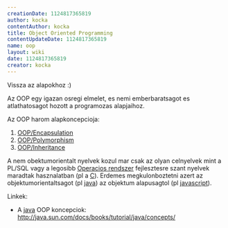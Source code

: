 ```yaml
---
creationDate: 1124817365819 
author: kocka 
contentAuthor: kocka 
title: Object Oriented Programming 
contentUpdateDate: 1124817365819 
name: oop 
layout: wiki 
date: 1124817365819 
creator: kocka 
---
```

Vissza az alapokhoz :)

Az OOP egy igazan osregi elmelet, es nemi emberbaratsagot es atlathatosagot hozott a programozas alapjaihoz.

Az OOP harom alapkoncepcioja:
1. [OOP/Encapsulation](Missing.html)
1. [OOP/Polymorphism](Missing.html)
1. [OOP/Inheritance](Missing.html)

A nem obektumorientalt nyelvek kozul mar csak az olyan celnyelvek mint a PL/SQL vagy a legosibb [Operacios rendszer](Operacios%20rendszer.html) fejlesztesre szant nyelvek maradtak hasznalatban (pl a [C](C.html)). Erdemes megkulonboztetni azert az objektumorientaltsagot (pl [java](java.html)) az objektum alapusagtol (pl [javascript](javascript.html)).

Linkek:

*   A [java](java.html) OOP koncepciok: http://java.sun.com/docs/books/tutorial/java/concepts/
